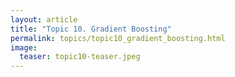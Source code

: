 ```yaml
---
layout: article
title: "Topic 10. Gradient Boosting"
permalink: topics/topic10_gradient_boosting.html
image:
  teaser: topic10-teaser.jpeg
---
```



